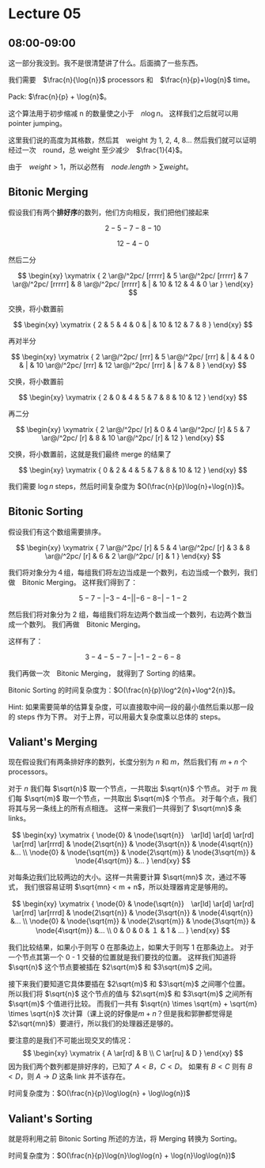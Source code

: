 # Lecture 05

## 08:00-09:00

这一部分我没到。我不是很清楚讲了什么。后面摘了一些东西。

我们需要　$\frac{n}{\log{n}}$ processors 和　$\frac{n}{p}+\log{n}$ time。

Pack: $\frac{n}{p} + \log{n}$。

这个算法用于初步缩减 n 的数量使之小于　$n\log{n}$。
这样我们之后就可以用　pointer jumping。

这里我们说的高度为其格数，然后其　weight 为 1, 2, 4, 8...
然后我们就可以证明经过一次　round，总 weight 至少减少　$\frac{1}{4}$。

由于　$weight > 1$，所以必然有　$node.length > \sum{weight}$。

## Bitonic Merging

假设我们有两个**排好序**的数列，他们方向相反，我们把他们接起来

$$
2 - 5 - 7 - 8 - 10
$$

$$
12 - 4 - 0
$$

然后二分

$$
\begin{xy}
\xymatrix {
      2 \ar@/^2pc/ [rrrrr]
    & 5 \ar@/^2pc/ [rrrrr]
    & 7 \ar@/^2pc/ [rrrrr]
    & 8 \ar@/^2pc/ [rrrrr]
    & |
    & 10
    & 12
    & 4
    & 0 \ar
}
\end{xy}
$$

交换，将小数置前

$$
\begin{xy}
\xymatrix {
      2
    & 5
    & 4
    & 0
    & |
    & 10
    & 12
    & 7
    & 8
}
\end{xy}
$$

再对半分

$$
\begin{xy}
\xymatrix {
      2 \ar@/^2pc/ [rrr]
    & 5 \ar@/^2pc/ [rrr]
    & |
    & 4
    & 0
    & |
    & 10 \ar@/^2pc/ [rrr]
    & 12 \ar@/^2pc/ [rrr]
    & |
    & 7
    & 8
}
\end{xy}
$$

交换，将小数置前

$$
\begin{xy}
\xymatrix {
      2
    & 0
    & 4
    & 5
    & 7
    & 8
    & 10
    & 12
}
\end{xy}
$$

再二分

$$
\begin{xy}
\xymatrix {
      2 \ar@/^2pc/ [r]
    & 0
    & 4 \ar@/^2pc/ [r]
    & 5
    & 7 \ar@/^2pc/ [r]
    & 8
    & 10 \ar@/^2pc/ [r]
    & 12
}
\end{xy}
$$

交换，将小数置前，这就是我们最终 merge 的结果了

$$
\begin{xy}
\xymatrix {
      0
    & 2
    & 4
    & 5
    & 7
    & 8
    & 10
    & 12
}
\end{xy}
$$

我们需要 $\log{n}$ steps，然后时间复杂度为 $O(\frac{n}{p}\log{n}+\log{n})$。

## Bitonic Sorting

假设我们有这个数组需要排序。

$$
\begin{xy}
\xymatrix {
      7 \ar@/^2pc/ [r]
    & 5
    & 4 \ar@/^2pc/ [r]
    & 3
    & 8 \ar@/^2pc/ [r]
    & 6
    & 2 \ar@/^2pc/ [r]
    & 1
}
\end{xy}
$$

我们将对象分为４组，每组我们将左边当成是一个数列，右边当成一个数列，我们做　Bitonic Merging。
这样我们得到了：

$$
5 - 7 - | - 3 - 4 - || - 6 - 8 - | - 1 - 2
$$

然后我们将对象分为 2 组，每组我们将左边两个数当成一个数列，右边两个数当成一个数列。
我们再做　Bitonic Merging。

这样有了：

$$
3 - 4 - 5 - 7 - | - 1 - 2 - 6 - 8
$$

我们再做一次　Bitonic Merging，
就得到了 Sorting 的结果。

Bitonic Sorting 的时间复杂度为：$O(\frac{n}{p}\log^2{n}+\log^2{n})$。

Hint: 如果需要简单的估算复杂度，可以直接取中间一段的最小值然后乘以那一段的 steps 作为下界。
对于上界，可以用最大复杂度乘以总体的 steps。

## Valiant's Merging

现在假设我们有两条排好序的数列，长度分别为 $n$ 和 $m$，然后我们有 $m+n$ 个 processors。

对于 $n$ 我们每 $\sqrt{n}$ 取一个节点，一共取出 $\sqrt{n}$ 个节点。
对于 $m$ 我们每 $\sqrt{m}$ 取一个节点，一共取出 $\sqrt{m}$ 个节点。
对于每个点，我们将其与另一条线上的所有点相连。
这样一来我们一共得到了 $\sqrt{mn}$ 条 links。

$$
\newcommand{\node}[1]{
    \enclose{circle}[mathcolor="black", padding="10px", thickness="1px"]{\color{black}{#1}}
}
$$

$$
\begin{xy}
\xymatrix {
    \node{0}
    & \node{\sqrt{n}}　\ar[ld] \ar[d] \ar[rd] \ar[rrd] \ar[rrrd]
    & \node{2\sqrt{n}}
    & \node{3\sqrt{n}}
    & \node{4\sqrt{n}}
    &...
    \\
    \node{0}
    & \node{\sqrt{m}}
    & \node{2\sqrt{m}}
    & \node{3\sqrt{m}}
    & \node{4\sqrt{m}}
    &...
}
\end{xy}
$$

对每条边我们比较两边的大小。这样一共需要计算 $\sqrt{mn}$ 次，通过不等式，
我们很容易证明 $\sqrt{mn} < m + n$，所以处理器肯定是够用的。

$$
\begin{xy}
\xymatrix {
    \node{0}
    & \node{\sqrt{n}}　\ar[ld] \ar[d] \ar[rd] \ar[rrd] \ar[rrrd]
    & \node{2\sqrt{n}}
    & \node{3\sqrt{n}}
    & \node{4\sqrt{n}}
    &...
    \\
    \node{0}
    & \node{\sqrt{m}}
    & \node{2\sqrt{m}}
    & \node{3\sqrt{m}}
    & \node{4\sqrt{m}}
    &...
    \\
    0 & 0 & 0 & １ & 1 & ...
}
\end{xy}
$$

我们比较结果，如果小于则写 0 在那条边上，如果大于则写 1 在那条边上。
对于一个节点其第一个 0 - 1 交替的位置就是我们要找的位置。
这样我们知道将 $\sqrt{n}$ 这个节点要被插在 $2\sqrt{m}$ 和 $3\sqrt{m}$ 之间。

接下来我们要知道它具体要插在 $2\sqrt{m}$ 和 $3\sqrt{m}$ 之间哪个位置。
所以我们将 $\sqrt{n}$ 这个节点的值与 $2\sqrt{m}$ 和 $3\sqrt{m}$ 之间所有 $\sqrt{m}$ 个值进行比较。
而我们一共有 $\sqrt{n} \times \sqrt{m} + \sqrt{m} \times \sqrt{n}$ 次计算（课上说的好像是$m+n$？但是我和郭翀都觉得是 $2\sqrt{mn}$）要进行，所以我们的处理器还是够的。

要注意的是我们不可能出现交叉的情况：
$$
\begin{xy}
\xymatrix {
    A \ar[rd] & B \\
    C \ar[ru] & D
}
\end{xy}
$$
因为我们两个数列都是排好序的，已知了 $A < B$，$C < D$。
如果有 $B < C$ 则有 $B < D$，则 $A\rightarrow{D}$ 这条 link 并不该存在。

时间复杂度为：$O(\frac{n}{p}\log\log{n} + \log\log{n})$

## Valiant's Sorting

就是将利用之前 Bitonic Sorting 所述的方法，将 Merging 转换为 Sorting。

时间复杂度为：$O(\frac{n}{p}\log{n}\log\log{n} + \log{n}\log\log{n})$
